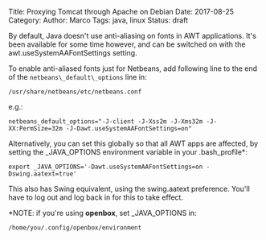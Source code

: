 Title: Proxying Tomcat through Apache on Debian
Date: 2017-08-25
Category:
Author: Marco
Tags: java, linux
Status: draft


By default, Java doesn't use anti-aliasing on fonts in AWT applications.
It's been available for some time however, and can be switched on with
the awt.useSystemAAFontSettings setting.

To enable anti-aliased fonts just for Netbeans, add following line to
the end of the ```netbeans\_default\_options```
line in:

```/usr/share/netbeans/etc/netbeans.conf```

e.g.:

```
netbeans_default_options="-J-client -J-Xss2m -J-Xms32m -J-XX:PermSize=32m -J-Dawt.useSystemAAFontSettings=on"
```

Alternatively, you can set this globally so that all AWT apps are
affected, by setting the <span class="bbcode_c">\_JAVA\_OPTIONS</span>
environment variable in your
<span class="bbcode_c">.bash\_profile\*</span>:

```
export _JAVA_OPTIONS='-Dawt.useSystemAAFontSettings=on -Dswing.aatext=true'
```

This also has Swing equivalent, using the
<span class="bbcode_c">swing.aatext</span> preference. You'll have to
log out and log back in for this to take effect.

\*NOTE: if you're using **openbox**, set \_JAVA\_OPTIONS in:

```
/home/you/.config/openbox/environment
```
